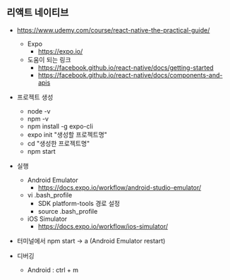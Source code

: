 ## 리액트 네이티브

* https://www.udemy.com/course/react-native-the-practical-guide/
    * Expo
        * https://expo.io/
    * 도움이 되는 링크
      * https://facebook.github.io/react-native/docs/getting-started
      * https://facebook.github.io/react-native/docs/components-and-apis

* 프로젝트 생성
    * node -v
    * npm -v
    * npm install -g expo-cli
    * expo init "생성할 프로젝트명"
    * cd "생성한 프로젝트명"
    * npm start

* 실행
    * Android Emulator
        * https://docs.expo.io/workflow/android-studio-emulator/
    * vi .bash_profile 
        * SDK platform-tools 경로 설정
        * source .bash_profile
    * iOS Simulator 
        * https://docs.expo.io/workflow/ios-simulator/

* 터미널에서 npm start -> a (Android Emulator restart)

* 디버깅
   * Android : ctrl + m
